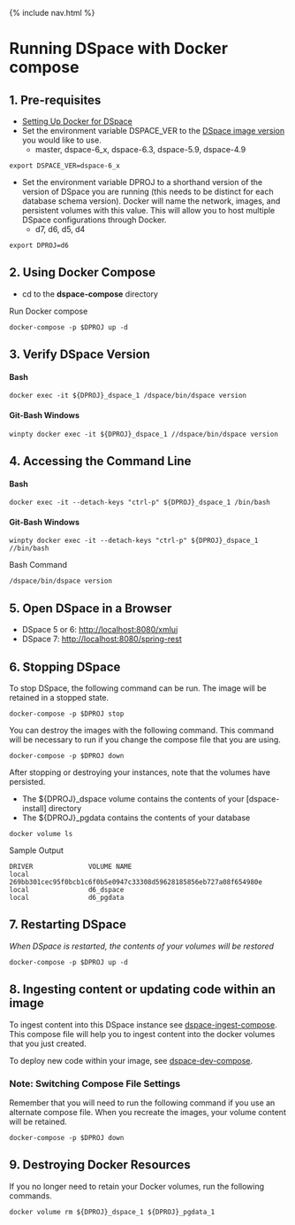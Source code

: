{% include nav.html %}
# Running DSpace with Docker compose

## 1. Pre-requisites
- [Setting Up Docker for DSpace](../../documentation/tutorialSetup.md)
- Set the environment variable DSPACE_VER to the [DSpace image version](https://hub.docker.com/r/dspace/dspace/tags/) you would like to use.
  - master, dspace-6_x, dspace-6.3, dspace-5.9, dspace-4.9

```
export DSPACE_VER=dspace-6_x
```

- Set the environment variable DPROJ to a shorthand version of the version of DSpace you are running (this needs to be distinct for each database schema version). Docker will name the network, images, and persistent volumes with this value.  This will allow you to host multiple DSpace configurations through Docker.
  - d7, d6, d5, d4

```
export DPROJ=d6
```

## 2. Using Docker Compose

- cd to the **dspace-compose** directory

Run Docker compose

```
docker-compose -p $DPROJ up -d
```

## 3. Verify DSpace Version

#### Bash
```
docker exec -it ${DPROJ}_dspace_1 /dspace/bin/dspace version
```

#### Git-Bash Windows
```
winpty docker exec -it ${DPROJ}_dspace_1 //dspace/bin/dspace version
```

## 4. Accessing the Command Line

#### Bash
```
docker exec -it --detach-keys "ctrl-p" ${DPROJ}_dspace_1 /bin/bash
```

#### Git-Bash Windows
```
winpty docker exec -it --detach-keys "ctrl-p" ${DPROJ}_dspace_1 //bin/bash
```

Bash Command
```
/dspace/bin/dspace version
```

## 5. Open DSpace in a Browser
- DSpace 5 or 6: [http://localhost:8080/xmlui](http://localhost:8080/xmlui)
- DSpace 7: [http://localhost:8080/spring-rest](http://localhost:8080/spring-rest)

## 6. Stopping DSpace
To stop DSpace, the following command can be run.  The image will be retained in a stopped state.
```
docker-compose -p $DPROJ stop
```

You can destroy the images with the following command.  This command will be necessary to run if you change the compose file that you are using.

```
docker-compose -p $DPROJ down
```

After stopping or destroying your instances, note that the volumes have persisted.
- The ${DPROJ}_dspace volume contains the contents of your [dspace-install] directory
- The ${DPROJ}_pgdata contains the contents of your database


```
docker volume ls
```

Sample Output
```
DRIVER              VOLUME NAME
local               269bb301cec95f0bcb1c6f0b5e0947c33308d59628185856eb727a08f654980e
local               d6_dspace
local               d6_pgdata
```

## 7. Restarting DSpace
_When DSpace is restarted, the contents of your volumes will be restored_

```
docker-compose -p $DPROJ up -d
```

## 8. Ingesting content or updating code within an image
To ingest content into this DSpace instance see [dspace-ingest-compose](../dspace-ingest-compose).  This compose file will help you to ingest content into the docker volumes that you just created.

To deploy new code within your image, see [dspace-dev-compose](../dspace-dev-compose).

### Note: Switching Compose File Settings
Remember that you will need to run the following command if you use an alternate compose file.  When you recreate the images, your volume content will be retained.
```
docker-compose -p $DPROJ down
```

## 9. Destroying Docker Resources
If you no longer need to retain your Docker volumes, run  the following commands.

```
docker volume rm ${DPROJ}_dspace_1 ${DPROJ}_pgdata_1
```
